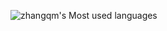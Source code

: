 ![zhangqm's Most used languages](https://github-readme-stats.vercel.app/api/top-langs/?username=supuwoerc&layout=compact&hide_border=true&langs_count=4)
